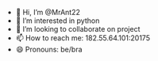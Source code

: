 - 👋 Hi, I’m @MrAnt22
- 👀 I’m interested in python
- 💞️ I’m looking to collaborate on project
- 📫 How to reach me: 182.55.64.101:20175
- 😄 Pronouns: be/bra

<!---
MrAnt22/MrAnt22 is a ✨ special ✨ repository because its `README.md` (this file) appears on your GitHub profile.
You can click the Preview link to take a look at your changes.
--->
